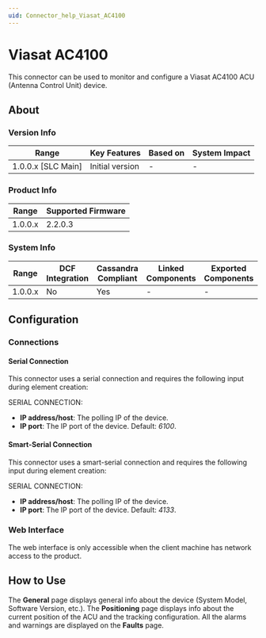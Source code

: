 ```yaml
---
uid: Connector_help_Viasat_AC4100
---
```


# Viasat AC4100

This connector can be used to monitor and configure a Viasat AC4100 ACU (Antenna Control Unit) device.

## About

### Version Info

| Range                | Key Features     | Based on     | System Impact     |
|----------------------|------------------|--------------|-------------------|
| 1.0.0.x \[SLC Main\] | Initial version  | \-           | \-                |

### Product Info

| Range     | Supported Firmware     |
|-----------|------------------------|
| 1.0.0.x   | 2.2.0.3                |

### System Info

| Range     | DCF Integration     | Cassandra Compliant     | Linked Components     | Exported Components     |
|-----------|---------------------|-------------------------|-----------------------|-------------------------|
| 1.0.0.x   | No                  | Yes                     | \-                    | \-                      |

## Configuration

### Connections

#### Serial Connection

This connector uses a serial connection and requires the following input during element creation:

SERIAL CONNECTION:

- **IP address/host**: The polling IP of the device.
- **IP port**: The IP port of the device. Default: *6100*.

#### Smart-Serial Connection

This connector uses a smart-serial connection and requires the following input during element creation:

SERIAL CONNECTION:

- **IP address/host**: The polling IP of the device.
- **IP port**: The IP port of the device. Default: *4133*.

### Web Interface

The web interface is only accessible when the client machine has network access to the product.

## How to Use

The **General** page displays general info about the device (System Model, Software Version, etc.).
The **Positioning** page displays info about the current position of the ACU and the tracking configuration.
All the alarms and warnings are displayed on the **Faults** page.
